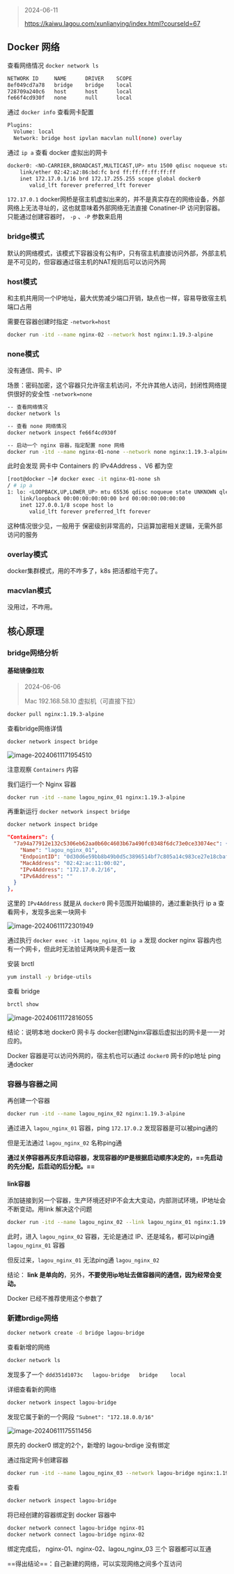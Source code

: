 > 2024-06-11
>
> https://kaiwu.lagou.com/xunlianying/index.html?courseId=67

## Docker 网络

查看网络情况 `docker network ls`

```sh
NETWORK ID     NAME      DRIVER    SCOPE
8ef049cd7a78   bridge    bridge    local
728709a240c6   host      host      local
fe66f4cd930f   none      null      local
```



通过 `docker info` 查看网卡配置

```sh
Plugins:
  Volume: local
  Network: bridge host ipvlan macvlan null(none) overlay
```



通过 `ip a` 查看 docker 虚拟出的网卡

```sh
docker0: <NO-CARRIER,BROADCAST,MULTICAST,UP> mtu 1500 qdisc noqueue state DOWN group default 
    link/ether 02:42:a2:86:bd:fc brd ff:ff:ff:ff:ff:ff
    inet 172.17.0.1/16 brd 172.17.255.255 scope global docker0
       valid_lft forever preferred_lft forever
```

 `172.17.0.1` docker网桥是宿主机虚拟出来的，并不是真实存在的网络设备，外部网络上无法寻址的，这也就意味着外部网络无法直接 Conatiner-IP 访问到容器。 只能通过创建容器时， `-p` 、`-P` 参数来启用





### bridge模式

默认的网络模式，该模式下容器没有公有IP，只有宿主机直接访问外部，外部主机是不可见的，但容器通过宿主机的NAT规则后可以访问外网



### host模式

和主机共用同一个IP地址，最大优势减少端口开销，缺点也一样，容易导致宿主机端口占用

需要在容器创建时指定 `-network=host`

```sh
docker run -itd --name nginx-02 --network host nginx:1.19.3-alpine
```



### none模式

没有通信、网卡、IP

场景：密码加密，这个容器只允许宿主机访问，不允许其他人访问，封闭性网络提供很好的安全性 `-network=none` 

```sh
-- 查看网络情况
docker network ls

-- 查看 none 网络情况
docker network inspect fe66f4cd930f

-- 启动一个 nginx 容器，指定配置 none 网络
docker run -itd --name nginx-01-none --network none nginx:1.19.3-alpine
```

此时会发现 网卡中 Containers 的 IPv4Address 、V6 都为空

```sh
[root@docker ~]# docker exec -it nginx-01-none sh
/ # ip a
1: lo: <LOOPBACK,UP,LOWER_UP> mtu 65536 qdisc noqueue state UNKNOWN qlen 1000
    link/loopback 00:00:00:00:00:00 brd 00:00:00:00:00:00
    inet 127.0.0.1/8 scope host lo
       valid_lft forever preferred_lft forever
```

这种情况很少见，一般用于 保密级别非常高的，只运算加密相关逻辑，无需外部访问的服务





### overlay模式

docker集群模式，用的不咋多了，k8s 把活都给干完了。



### macvlan模式

没用过，不咋用。





## 核心原理

### bridge网络分析

#### 基础镜像拉取

> 2024-06-06
>
> Mac 192.168.58.10 虚拟机（可直接下拉）

```sh
docker pull nginx:1.19.3-alpine
```

查看bridge网络详情

```sh
docker network inspect bridge
```

![image-20240611171954510](images/01-Docker%E7%BD%91%E7%BB%9C/image-20240611171954510.png)

注意观察 `Containers` 内容

我们运行一个 Nginx 容器

```sh
docker run -itd --name lagou_nginx_01 nginx:1.19.3-alpine
```

再重新运行  `docker network inspect bridge`

```sh
docker network inspect bridge
```



```json
"Containers": {
  "7a94a77912e132c5306eb62aa0b60c4603b67a490fc0348f6dc73e0ce33074ec": {
    "Name": "lagou_nginx_01",
    "EndpointID": "0d30d6e59bb8b49b0d5c3896514bf7c805a14c983ce27e18cbafd49a2e0343b0",
    "MacAddress": "02:42:ac:11:00:02",
    "IPv4Address": "172.17.0.2/16",
    "IPv6Address": ""
  }
},
```

这里的 `IPv4Address` 就是从 `docker0` 网卡范围开始编排的，通过重新执行 ip a 查看网卡，发现多出来一块网卡

![image-20240611172301949](images/01-Docker%E7%BD%91%E7%BB%9C/image-20240611172301949.png)

通过执行 `docker exec -it lagou_nginx_01 ip a` 发现 docker nginx 容器内也有一个网卡，但此时无法验证两块网卡是否一致



安装 brctl

```sh
yum install -y bridge-utils
```

查看 bridge 

```sh
brctl show
```

![image-20240611172816055](images/01-Docker%E7%BD%91%E7%BB%9C/image-20240611172816055.png)

结论：说明本地 docker0 网卡与 docker创建Nginx容器后虚拟出的网卡是一一对应的。



Docker 容器是可以访问外网的，宿主机也可以通过 `docker0` 网卡的ip地址 ping 通docker





### 容器与容器之间

再创建一个容器

```sh
docker run -itd --name lagou_nginx_02 nginx:1.19.3-alpine
```

通过进入 `lagou_nginx_01` 容器，ping `172.17.0.2` 发现容器是可以被ping通的

但是无法通过 `lagou_nginx_02` 名称ping通



**通过关停容器再反序启动容器，发现容器的IP是根据启动顺序决定的，==先启动的先分配，后启动的后分配。==**





#### link容器

添加链接到另一个容器，生产环境还好IP不会太大变动，内部测试环境，IP地址会不断变动。用link 解决这个问题

```sh
docker run -itd --name lagou_nginx_02 --link lagou_nginx_01 nginx:1.19.3-alpine
```

此时，进入 `lagou_nginx_02` 容器，无论是通过 IP、还是域名，都可以ping通  `lagou_nginx_01` 容器

但反过来，`lagou_nginx_01` 无法ping通 `lagou_nginx_02`

结论： **link 是单向的**，另外，**不要使用ip地址去做容器间的通信，因为经常会变动。**

Docker 已经不推荐使用这个参数了





### 新建brdige网络

```sh
docker network create -d bridge lagou-bridge
```

查看新增的网络

```sh
docker network ls
```

发现多了一个  `ddd351d1073c   lagou-bridge   bridge    local`

详细查看新的网络

```sh
docker network inspect lagou-bridge 
```

发现它属于新的一个网段 `"Subnet": "172.18.0.0/16"`



![image-20240611175511456](images/01-Docker%E7%BD%91%E7%BB%9C/image-20240611175511456.png)

原先的 docker0 绑定的2个，新增的 lagou-brdige 没有绑定



通过指定网卡创建容器

```sh
docker run -itd --name lagou_nginx_03 --network lagou-bridge nginx:1.19.3-alpine
```



查看

```sh
docker network inspect lagou-bridge
```



将已经创建的容器绑定到 docker 容器中

```sh
docker network connect lagou-bridge nginx-01
docker network connect lagou-bridge nginx-02
```



绑定完成后， nginx-01、nginx-02、lagou_nginx_03 三个 容器都可以互通

==得出结论==：自己新建的网络，可以实现网络之间多个互访问




